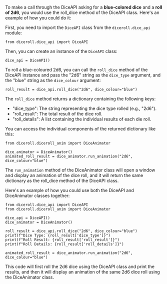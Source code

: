 To make a call through the DiceAPI asking for a **blue-colored dice** and a **roll of 2d6**, you would use the roll_dice method of the DiceAPI class. Here's an example of how you could do it:

First, you need to import the `DiceAPI` class from the `diceroll.dice_api` module:

```
from diceroll.dice_api import DiceAPI
```

Then, you can create an instance of the `DiceAPI` class:

```
dice_api = DiceAPI()
```

To roll a blue-coloured 2d6, you can call the `roll_dice` method of the DiceAPI instance and pass the "2d6" string as the `dice_type` argument, and the "blue" string as the `dice_colour` argument:

```
roll_result = dice_api.roll_dice("2d6", dice_colour="blue")
```

The `roll_dice` method returns a dictionary containing the following keys:

* "dice_type": The string representing the dice type rolled (e.g., "2d6").
* "roll_result": The total result of the dice roll.
* "roll_details": A list containing the individual results of each die roll.

You can access the individual components of the returned dictionary like this:

```
from diceroll.diceroll_anim import DiceAnimator

dice_animator = DiceAnimator()
animated_roll_result = dice_animator.run_animation("2d6", dice_colour="blue")
```

The `run_animation` method of the DiceAnimator class will open a window and display an animation of the dice roll, and it will return the same dictionary as the roll_dice method of the DiceAPI class.

Here's an example of how you could use both the DiceAPI and DiceAnimator classes together:

```
from diceroll.dice_api import DiceAPI
from diceroll.diceroll_anim import DiceAnimator

dice_api = DiceAPI()
dice_animator = DiceAnimator()

roll_result = dice_api.roll_dice("2d6", dice_colour="blue")
print(f"Dice Type: {roll_result['dice_type']}")
print(f"Roll Result: {roll_result['roll_result']}")
print(f"Roll Details: {roll_result['roll_details']}")

animated_roll_result = dice_animator.run_animation("2d6", dice_colour="blue")
```

This code will first roll the 2d6 dice using the DiceAPI class and print the results, and then it will display an animation of the same 2d6 dice roll using the DiceAnimator class.
